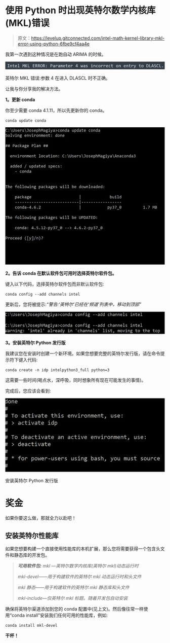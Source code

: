 # 使用 Python 时出现英特尔数学内核库(MKL)错误

> 原文：<https://levelup.gitconnected.com/intel-math-kernel-library-mkl-error-using-python-6fbe9cf4aa4e>

我第一次遇到这种情况是在跑自动 ARIMA 的时候。

![](img/495090ba71eddcc712c3682e5fc23198.png)

英特尔 MKL 错误:参数 4 在进入 DLASCL 时不正确。

让我与你分享我的解决方法。

**1。更新 conda**

你至少需要 conda 4.1.11，所以先更新你的 conda。

```
conda update conda
```

![](img/e31ac71910a8c03d6faed225b90c2458.png)

**2。告诉 conda 在默认软件包可用时选择英特尔软件包。**

键入以下代码，选择英特尔软件包而非默认软件包:

```
conda config --add channels intel
```

更新后，您将被提示:*“警告:‘英特尔’已经在‘频道’列表中，移动到顶部”*

![](img/9d344f05b778de4cc5b79c6b08f708a1.png)

**3。安装英特尔 Python 发行版**

我建议您在安装时创建一个新环境。如果您想要完整的英特尔发行版，请在命令提示符下键入代码:

```
conda create -n idp intelpython3_full python=3
```

这需要一些时间(喝点水，深呼吸，同时想象所有现在可能发生的事情)。

完成后，您应该会看到:

![](img/8c22a6e3e10ca6df9e652897bd8e182c.png)

安装英特尔 Python 发行版

# 奖金

如果你要这么做，那就全力以赴吧！

## 安装英特尔性能库

如果您想要构建一个直接使用性能库的本机扩展，那么您将需要获得一个包含头文件和静态库的开发包。

> ***可用软件包:***
> *mkl —英特尔数学内核库(英特尔 mkl)动态运行时*
> 
> *mkl-devel——用于构建软件的英特尔 mkl 动态运行时和头文件*
> 
> *mkl 静态——用于构建软件的英特尔 mkl 静态库和头文件*
> 
> *mkl-include—仅英特尔 mkl 标题。随着开发包自动安装*

确保将英特尔渠道添加到您的 conda 配置中(见上文)。然后像往常一样使用“conda install”安装我们任何可用的性能库，例如:

```
conda install mkl-devel
```

**干杯！**